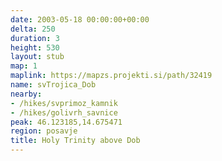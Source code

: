 ```yaml
---
date: 2003-05-18 00:00:00+00:00
delta: 250
duration: 3
height: 530
layout: stub
map: 1
maplink: https://mapzs.projekti.si/path/32419
name: svTrojica_Dob
nearby:
- /hikes/svprimoz_kamnik
- /hikes/golivrh_savnice
peak: 46.123185,14.675471
region: posavje
title: Holy Trinity above Dob
---
```

